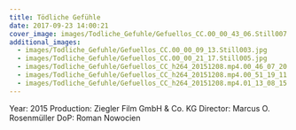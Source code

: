 ```yaml
---
title: Tödliche Gefühle
date: 2017-09-23 14:00:21
cover_image: images/Todliche_Gefuhle/Gefuellos_CC.00_00_43_06.Still007.jpg
additional_images:
  - images/Todliche_Gefuhle/Gefuellos_CC.00_00_09_13.Still003.jpg
  - images/Todliche_Gefuhle/Gefuellos_CC.00_00_21_17.Still005.jpg
  - images/Todliche_Gefuhle/Gefuellos_CC_h264_20151208.mp4.00_46_07_20.Still004.jpg
  - images/Todliche_Gefuhle/Gefuellos_CC_h264_20151208.mp4.00_51_19_11.Still006.jpg
  - images/Todliche_Gefuhle/Gefuellos_CC_h264_20151208.mp4.01_13_08_15.Still016.jpg
---
```


Year: 2015
Production: Ziegler Film GmbH & Co. KG
Director: Marcus O. Rosenmüller
DoP: Roman Nowocien
